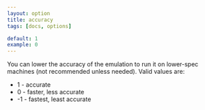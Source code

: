 ```yaml
---
layout: option
title: accuracy
tags: [docs, options]

default: 1
example: 0
---
```


You can lower the accuracy of the emulation to run it on lower-spec machines
(not recommended unless needed). Valid values are:

* 1 - accurate
* 0 - faster, less accurate
* -1 - fastest, least accurate

